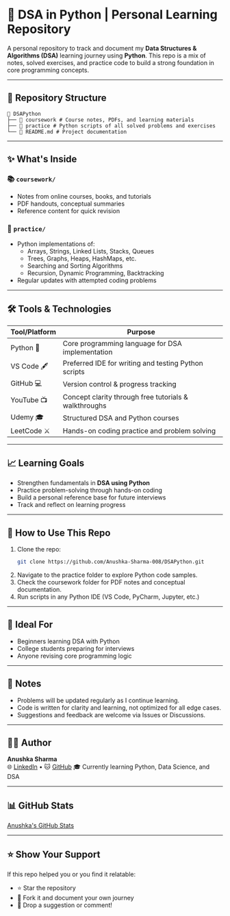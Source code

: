 # 🐍 DSA in Python | Personal Learning Repository

A personal repository to track and document my **Data Structures & Algorithms (DSA)** learning journey using **Python**. This repo is a mix of notes, solved exercises, and practice code to build a strong foundation in core programming concepts.

---

## 📂 Repository Structure
```
📁 DSAPython
├── 📁 coursework # Course notes, PDFs, and learning materials
├── 📁 practice # Python scripts of all solved problems and exercises
└── 📄 README.md # Project documentation
```

---

## ✨ What's Inside

### 📚 `coursework/`
- Notes from online courses, books, and tutorials
- PDF handouts, conceptual summaries
- Reference content for quick revision

### 🧪 `practice/`
- Python implementations of:
  - Arrays, Strings, Linked Lists, Stacks, Queues
  - Trees, Graphs, Heaps, HashMaps, etc.
  - Searching and Sorting Algorithms
  - Recursion, Dynamic Programming, Backtracking
- Regular updates with attempted coding problems

---

## 🛠️ Tools & Technologies

| Tool/Platform     | Purpose                                                |
|-------------------|--------------------------------------------------------|
| Python 🐍         | Core programming language for DSA implementation       |
| VS Code 🖋️         | Preferred IDE for writing and testing Python scripts  |
| GitHub 💻         | Version control & progress tracking                    |
| YouTube 📺        | Concept clarity through free tutorials & walkthroughs  |
| Udemy 🎓          | Structured DSA and Python courses                      |
| LeetCode ⚔️       | Hands-on coding practice and problem solving           |

---

## 📈 Learning Goals

- Strengthen fundamentals in **DSA using Python**
- Practice problem-solving through hands-on coding
- Build a personal reference base for future interviews
- Track and reflect on learning progress

---

## 🚀 How to Use This Repo

1. Clone the repo:
   ```bash
   git clone https://github.com/Anushka-Sharma-008/DSAPython.git
2. Navigate to the practice folder to explore Python code samples.
3. Check the coursework folder for PDF notes and conceptual documentation.
4. Run scripts in any Python IDE (VS Code, PyCharm, Jupyter, etc.)

---

## 🧠 Ideal For

- Beginners learning DSA with Python  
- College students preparing for interviews  
- Anyone revising core programming logic

---

## 📌 Notes

- Problems will be updated regularly as I continue learning.  
- Code is written for clarity and learning, not optimized for all edge cases.  
- Suggestions and feedback are welcome via Issues or Discussions.

---

## 🙋‍♀️ Author

**Anushka Sharma**  
🌐 [LinkedIn](https://www.linkedin.com/in/anushkasharma008/) • 🐱 [GitHub](https://github.com/Anushka-Sharma-008) 
🎓 Currently learning Python, Data Science, and DSA

---

## 📊 GitHub Stats

[Anushka's GitHub Stats](https://github-readme-stats.vercel.app/api?username=Anushka-Sharma-008&show_icons=true&theme=radical)

---

## ⭐ Show Your Support

If this repo helped you or you find it relatable:

- ⭐ Star the repository  
- 🍴 Fork it and document your own journey  
- 💬 Drop a suggestion or comment!
